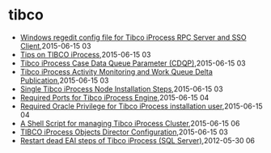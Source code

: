 # tibco
* [Windows regedit config file for Tibco iProcess RPC Server and SSO Client](/2015/2015-06-15-windows-regedit-config-file-for-tibco-iprocess-rpc-server-and-sso-client),2015-06-15 03
* [Tips on TIBCO iProcess](/2015/2015-06-15-tips-on-tibco-iprocess),2015-06-15 03
* [Tibco iProcess Case Data Queue Parameter (CDQP)](/2015/2015-06-15-tibco-iprocess-case-data-queue-parameter-cdqp),2015-06-15 03
* [Tibco iProcess Activity Monitoring and Work Queue Delta Publication](/2015/2015-06-15-tibco-iprocess-activity-monitoring-and-work-queue-delta-publication),2015-06-15 03
* [Single Tibco iProcess Node Installation Steps](/2015/2015-06-15-single-tibco-iprocess-node-installation-steps),2015-06-15 03
* [Required Ports for Tibco iProcess Engine](/2015/2015-06-15-required-ports-for-tibco-iprocess-engine),2015-06-15 04
* [Required Oracle Privilege for Tibco iProcess installation user](/2015/2015-06-15-required-oracle-privilege-for-tibco-iprocess-installation-user),2015-06-15 04
* [A Shell Script for managing Tibco iProcess Cluster](/2015/2015-06-15-a-shell-script-for-managing-tibco-iprocess-cluster),2015-06-15 06
* [TIBCO iProcess Objects Director Configuration](/2015/2015-06-15-851),2015-06-15 03
* [Restart dead EAI steps of Tibco iProcess (SQL Server)](/2012/2012-05-30-restart-dead-eai-steps-of-tibco-iprocess-sql-server),2012-05-30 06
